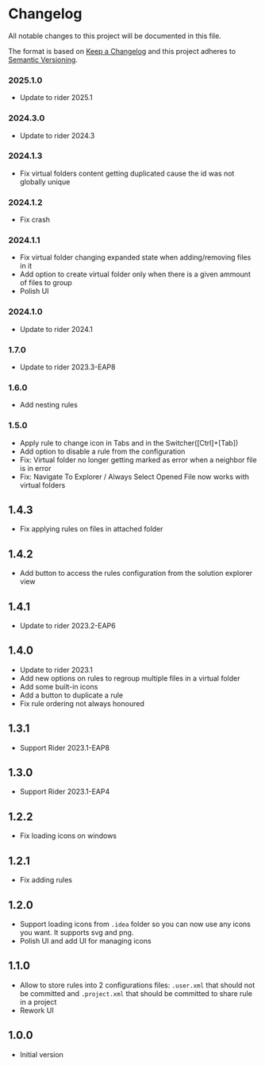 # Changelog

All notable changes to this project will be documented in this file.

The format is based on [Keep a Changelog](http://keepachangelog.com/en/1.0.0/)
and this project adheres to [Semantic Versioning](http://semver.org/spec/v2.0.0.html).

### 2025.1.0
- Update to rider 2025.1

### 2024.3.0
- Update to rider 2024.3

### 2024.1.3
- Fix virtual folders content getting duplicated cause the id was not globally unique

### 2024.1.2
- Fix crash

### 2024.1.1
- Fix virtual folder changing expanded state when adding/removing files in it
- Add option to create virtual folder only when there is a given ammount of files to group
- Polish UI

### 2024.1.0
- Update to rider 2024.1

### 1.7.0
- Update to rider 2023.3-EAP8

### 1.6.0
- Add nesting rules

### 1.5.0

- Apply rule to change icon in Tabs and in the Switcher([Ctrl]+[Tab])
- Add option to disable a rule from the configuration
- Fix: Virtual folder no longer getting marked as error when a neighbor file is in error
- Fix: Navigate To Explorer / Always Select Opened File now works with virtual folders

## 1.4.3

- Fix applying rules on files in attached folder

## 1.4.2

- Add button to access the rules configuration from the solution explorer view

## 1.4.1

- Update to rider 2023.2-EAP6

## 1.4.0

- Update to rider 2023.1
- Add new options on rules to regroup multiple files in a virtual folder
- Add some built-in icons
- Add a button to duplicate a rule
- Fix rule ordering not always honoured

## 1.3.1


- Support Rider 2023.1-EAP8

## 1.3.0

- Support Rider 2023.1-EAP4

## 1.2.2

- Fix loading icons on windows

## 1.2.1

- Fix adding rules

## 1.2.0

- Support loading icons from `.idea` folder so you can now use any icons you want. It supports svg and png.
- Polish UI and add UI for managing icons

## 1.1.0

- Allow to store rules into 2 configurations files: `.user.xml` that should not be committed and `.project.xml` that should be committed to share rule in a project
- Rework UI

## 1.0.0

- Initial version
